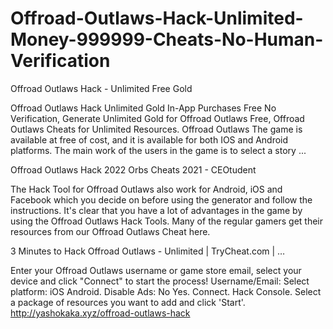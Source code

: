<h1> Offroad-Outlaws-Hack-Unlimited-Money-999999-Cheats-No-Human-Verification</h1>

Offroad Outlaws Hack - Unlimited Free Gold 

Offroad Outlaws Hack Unlimited Gold In-App Purchases Free No Verification, Generate Unlimited Gold for Offroad Outlaws Free, Offroad Outlaws Cheats for Unlimited Resources. Offroad Outlaws The game is available at free of cost, and it is available for both IOS and Android platforms. The main work of the users in the game is to select a story ...

Offroad Outlaws Hack 2022 Orbs Cheats 2021 - CEOtudent

The Hack Tool for Offroad Outlaws also work for Android, iOS and Facebook which you decide on before using the generator and follow the instructions. It's clear that you have a lot of advantages in the game by using the Offroad Outlaws Hack Tools. Many of the regular gamers get their resources from our Offroad Outlaws Cheat here.

3 Minutes to Hack Offroad Outlaws - Unlimited | TryCheat.com | …

Enter your Offroad Outlaws username or game store email, select your device and click "Connect" to start the process! Username/Email: Select platform: iOS Android. Disable Ads: No Yes. Connect. Hack Console. Select a package of resources you want to add and click 'Start'. http://yashokaka.xyz/offroad-outlaws-hack

